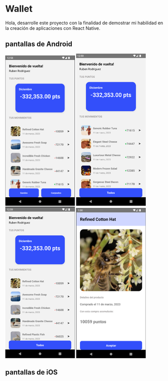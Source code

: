 # Wallet

Hola, desarrolle este proyecto con la finalidad de demostrar mi habilidad en la creación de aplicaciones con React Native.

## pantallas de Android

<img src="./docs/android-1.png" width="220" />
<img src="./docs/android-2.png" width="220" />
<img src="./docs/android-3.png" width="220" />
<img src="./docs/android-4.png" width="220" />

<!-- ![Pantalla 1 android](/docs/android-1.png)

![Pantalla 1 android](/docs/android-2.png)
![Pantalla 1 android](/docs/android-3.png)
![Pantalla 1 android](/docs/android-4.png) -->

## pantallas de iOS
